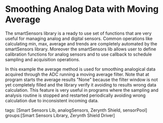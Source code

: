 Smoothing Analog Data with Moving Average
==========================================
The smartSensors library is a ready to use set of functions that are very useful for managing analog and digital sensors.
Common operations like calculating min, max, average and trends are completely automated by the smartSensors library.
Moreover the smartSensors lib allows user to define calibration functions for analog sensors and to use callback to schedule sampling and acquisition operations.

In this example the average method is used for smoothing analogical data acquired through the ADC running a moving average filter.
Note that at program starts the average results "None" because the filter window is not yet completely filled and the library verify it avoiding to results wrong data calculation. This feature is very useful in programs where the sampling and analysis routine is stopped and restarted periodically avoiding wrong calculation due to inconsistent incoming data.

tags: [Smart Sensors Lib, analogSensors, Zerynth Shield, sensorPool]
groups:[Smart Sensors Library, Zerynth Shield Driver]


